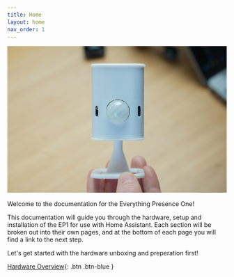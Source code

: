 ```yaml
---
title: Home
layout: home
nav_order: 1
---
```


![Everything Presence One](images/assembly-complete.jpg)

Welcome to the documentation for the Everything Presence One!

This documentation will guide you through the hardware, setup and installation of the EP1 for use with Home Assistant. Each section will be broken out into their own pages, and at the bottom of each page you will find a link to the next step.

Let's get started with the hardware unboxing and preperation first!

[Hardware Overview](http://everythingsmarthome.github.io/everything-presence-one/hardware-overview.html){: .btn .btn-blue }

